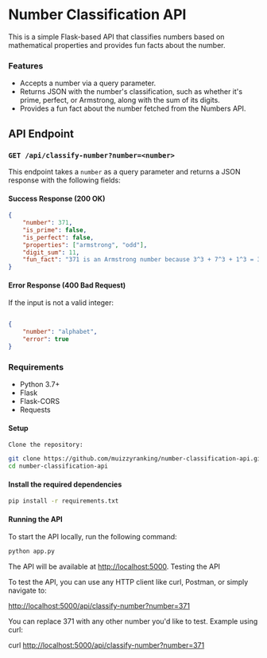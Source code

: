 # Number Classification API

This is a simple Flask-based API that classifies numbers based on mathematical properties and provides fun facts about the number.

### Features

- Accepts a number via a query parameter.
- Returns JSON with the number's classification, such as whether it's prime, perfect, or Armstrong, along with the sum of its digits.
- Provides a fun fact about the number fetched from the Numbers API.

## API Endpoint

### `GET /api/classify-number?number=<number>`

This endpoint takes a `number` as a query parameter and returns a JSON response with the following fields:

#### Success Response (200 OK)

```json
{
    "number": 371,
    "is_prime": false,
    "is_perfect": false,
    "properties": ["armstrong", "odd"],
    "digit_sum": 11,
    "fun_fact": "371 is an Armstrong number because 3^3 + 7^3 + 1^3 = 371"
}
```

#### Error Response (400 Bad Request)

If the input is not a valid integer:

```json

{
    "number": "alphabet",
    "error": true
}
```

### Requirements

- Python 3.7+
- Flask
- Flask-CORS
- Requests

#### Setup

    Clone the repository:

```bash
git clone https://github.com/muizzyranking/number-classification-api.git
cd number-classification-api
```

#### Install the required dependencies

```bash
pip install -r requirements.txt
```

#### Running the API

To start the API locally, run the following command:

```bash
python app.py
```

The API will be available at <http://localhost:5000>.
Testing the API

To test the API, you can use any HTTP client like curl, Postman, or simply navigate to:

<http://localhost:5000/api/classify-number?number=371>

You can replace 371 with any other number you'd like to test.
Example using curl:

curl <http://localhost:5000/api/classify-number?number=371>
